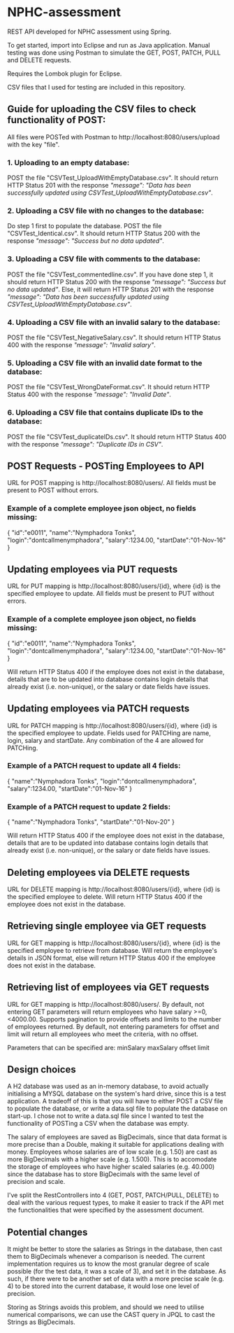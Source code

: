 # NPHC-assessment
REST API developed for NPHC assessment using Spring.

To get started, import into Eclipse and run as Java application. Manual testing was done using Postman to simulate the GET, POST, PATCH, PULL and DELETE requests.

Requires the Lombok plugin for Eclipse.

CSV files that I used for testing are included in this repository.

## Guide for uploading the CSV files to check functionality of POST:

All files were POSTed with Postman to http://localhost:8080/users/upload with the key "file".

### 1. Uploading to an empty database:
POST the file "CSVTest_UploadWithEmptyDatabase.csv". It should return HTTP Status 201 with the response *"message": "Data has been successfully updated using CSVTest_UploadWithEmptyDatabase.csv"*.

### 2. Uploading a CSV file with no changes to the database:
Do step 1 first to populate the database.
POST the file "CSVTest_Identical.csv". It should return HTTP Status 200 with the response *"message": "Success but no data updated"*.

### 3. Uploading a CSV file with comments to the database:
POST the file "CSVTest_commentedline.csv". If you have done step 1, it should return HTTP Status 200 with the response *"message": "Success but no data updated"*. Else, it will return HTTP Status 201 with the response *"message": "Data has been successfully updated using CSVTest_UploadWithEmptyDatabase.csv"*.

### 4. Uploading a CSV file with an invalid salary to the database:
POST the file "CSVTest_NegativeSalary.csv". It should return HTTP Status 400 with the response *"message": "Invalid salary"*.

### 5. Uploading a CSV file with an invalid date format to the database:
POST the file "CSVTest_WrongDateFormat.csv". It should return HTTP Status 400 with the response *"message": "Invalid Date"*.

### 6. Uploading a CSV file that contains duplicate IDs to the database:
POST the file "CSVTest_duplicateIDs.csv". It should return HTTP Status 400 with the response *"message": "Duplicate IDs in CSV"*.


## POST Requests - POSTing Employees to API
URL for POST mapping is http://localhost:8080/users/. All fields must be present to POST without errors.

### Example of a complete employee json object, no fields missing:
{
    "id":"e0011",
    "name":"Nymphadora Tonks",
    "login":"dontcallmenymphadora",
    "salary":1234.00,
    "startDate":"01-Nov-16"
}

## Updating employees via PUT requests
URL for PUT mapping is http://localhost:8080/users/{id}, where {id} is the specified employee to update. All fields must be present to PUT without errors.

### Example of a complete employee json object, no fields missing:
{
    "id":"e0011",
    "name":"Nymphadora Tonks",
    "login":"dontcallmenymphadora",
    "salary":1234.00,
    "startDate":"01-Nov-16"
}

Will return HTTP Status 400 if the employee does not exist in the database, details that are to be updated into database contains login details that already exist (i.e. non-unique), or the salary or date fields have issues.

## Updating employees via PATCH requests
URL for PATCH mapping is http://localhost:8080/users/{id}, where {id} is the specified employee to update. Fields used for PATCHing are name, login, salary and startDate. Any combination of the 4 are allowed for PATCHing.

### Example of a PATCH request to update all 4 fields:
{
    "name":"Nymphadora Tonks",
    "login":"dontcallmenymphadora",
    "salary":1234.00,
    "startDate":"01-Nov-16"
}

### Example of a PATCH request to update 2 fields:
{
    "name":"Nymphadora Tonks",
    "startDate":"01-Nov-20"
}

Will return HTTP Status 400 if the employee does not exist in the database, details that are to be updated into database contains login details that already exist (i.e. non-unique), or the salary or date fields have issues.

## Deleting employees via DELETE requests
URL for DELETE mapping is http://localhost:8080/users/{id}, where {id} is the specified employee to delete. Will return HTTP Status 400 if the employee does not exist in the database.

## Retrieving single employee via GET requests
URL for GET mapping is http://localhost:8080/users/{id}, where {id} is the specified employee to retrieve from database. Will return the employee's details in JSON format, else will return HTTP Status 400 if the employee does not exist in the database.


## Retrieving list of employees via GET requests
URL for GET mapping is http://localhost:8080/users/. By default, not entering GET parameters will return employees who have salary >=0, <4000.00. Supports pagination to provide offsets and limits to the number of employees returned. By default, not entering parameters for offset and limit will return all employees who meet the criteria, with no offset.

Parameters that can be specified are:
minSalary
maxSalary
offset
limit

## Design choices

A H2 database was used as an in-memory database, to avoid actually initialising a MYSQL database on the system's hard drive, since this is a test application. A tradeoff of this is that you will have to either POST a CSV file to populate the database, or write a data.sql file to populate the database on start-up. I chose not to write a data.sql file since I wanted to test the functionality of POSTing a CSV when the database was empty.

The salary of employees are saved as BigDecimals, since that data format is more precise than a Double, making it suitable for applications dealing with money. Employees whose salaries are of low scale (e.g. 1.50) are cast as more BigDecimals with a higher scale (e.g. 1.500). This is to accomodate the storage of employees who have higher scaled salaries (e.g. 40.000) since the database has to store BigDecimals with the same level of precision and scale.

I've split the RestControllers into 4 (GET, POST, PATCH/PULL, DELETE) to deal with the various request types, to make it easier to track if the API met the functionalities that were specified by the assessment document.


## Potential changes

It might be better to store the salaries as Strings in the database, then cast them to BigDecimals whenever a comparison is needed. The current implementation requires us to know the most granular degree of scale possible (for the test data, it was a scale of 3), and set it in the database. As such, if there were to be another set of data with a more precise scale (e.g. 4) to be stored into the current database, it would lose one level of precision.

Storing as Strings avoids this problem, and should we need to utilise numerical comparisons, we can use the CAST query in JPQL to cast the Strings as BigDecimals.


